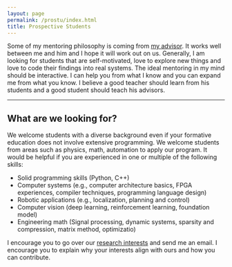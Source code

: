 ```yaml
---
layout: page
permalink: /prostu/index.html
title: Prospective Students
---
```


Some of my mentoring philosophy is coming from [my advisor](https://yuhaozhu.com/prospective.html). It works well between me and him and I hope it will work out on us. Generally, I am looking for students that are self-motivated, love to explore new things and love to code their findings into real systems. The ideal mentoring in my mind should be interactive. I can help you from what I know and you can expand me from what you know. I believe a good teacher should learn from his students and a good student should teach his advisors. 

---

## What are we looking for?

We welcome students with a diverse background even if your formative education does not involve extensive programming. We welcome students from areas such as physics, math, automation to apply our program. It would be helpful if you are experienced in one or multiple of the following skills:

- Solid programming skills (Python, C++)
- Computer systems (e.g., computer architecture basics, FPGA experiences, compiler techniques, programming language design)
- Robotic applications (e.g., localization, planning and control)
- Computer vision (deep learning, reinforcement learning, foundation model)
- Engineering math (Signal processing, dynamic systems, sparsity and compression, matrix method, optimizatio)

I encourage you to go over our [research interests](https://Gyiming.github.io/research) and send me an email. I encourage you to explain why your interests align with ours and how you can contribute. 
<!-- Calendly inline widget end -->

